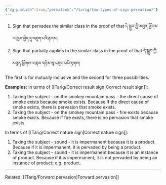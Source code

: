 ```yaml
---
{"dg-publish":true,"permalink":"/tarig/two-types-of-sign-pervasion/"}
---
```


1. Sign that pervades the similar class in the proof of that
   དེ་སྒྲུབ་ཀྱི་མཐུན་ཕྱོགས་ལ་ཁྱབ་བྱེད་དུ་འཇུག་པའི་རྟགས།
2. Sign that partially applies to the similar class in the proof of that
   དེ་སྒྲུབ་ཀྱི་མཐུན་ཕྱོགས་ལ་རྣམ་གཉིས་སུ་འཇུག་པའི་རྟགས།

The first is for mutually inclusive and the second for three possibilities.

**Examples:**
In terms of [[Tarig/Correct result sign\|Correct result sign]]:
1. Taking the subject - on the smokey mountain pass - the direct cause of smoke exists because smoke exists.
   Because if the direct cause of smoke exists, there is pervasion that smoke exists.
2. Taking the subject - on the smokey mountain pass - fire exists because smoke exists.
   Because if fire exists, there is no pervasion that smoke exists.

In terms of [[Tarig/Correct nature sign\|Correct nature sign]]:
1. Taking the subject - sound - it is impermanent because it is a product.
   Because if it is impermanent, it is pervaded by being a product.
2. Taking the subject - sound - it is impermanent because it is an instance of product.
   Because if it is impermanent, it is not pervaded by being an instance of product; e.g. product.
---
Related: [[Tarig/Forward pervasion\|Forward pervasion]]